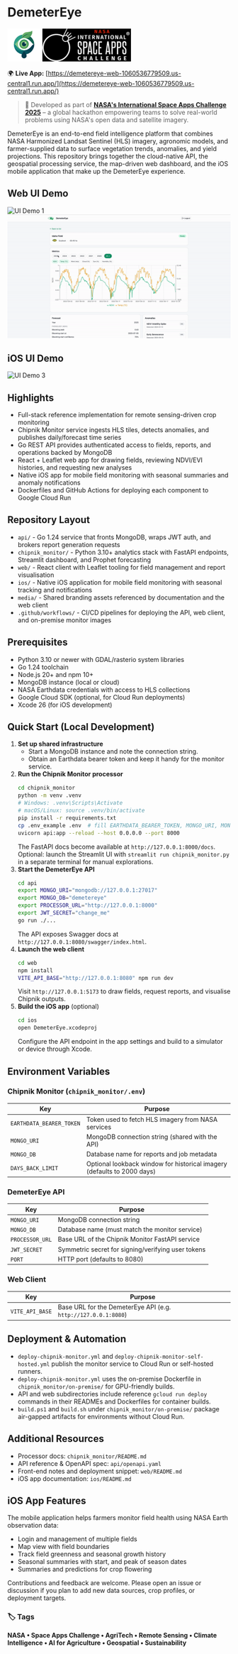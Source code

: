 # DemeterEye

<img src="media/main_logo.png" alt="" width="75"/> <img src="media/space-challenge-bg.png" alt="" width="200"/>

🌍 **Live App:** [https://demetereye-web-1060536779509.us-central1.run.app/](https://demetereye-web-1060536779509.us-central1.run.app/)

> 🚀 Developed as part of [**NASA's International Space Apps Challenge 2025**](https://www.spaceappschallenge.org/2025/) – a global hackathon empowering teams to solve real-world problems using NASA's open data and satellite imagery.

DemeterEye is an end-to-end field intelligence platform that combines NASA Harmonized Landsat Sentinel (HLS) imagery, agronomic models, and farmer-supplied data to surface vegetation trends, anomalies, and yield projections. This repository brings together the cloud-native API, the geospatial processing service, the map-driven web dashboard, and the iOS mobile application that make up the DemeterEye experience.

## Web UI Demo

![UI Demo 1](./media/ui_demo1.gif)
![UI Demo 2](./media/ui_demo2.gif)

## iOS UI Demo
![UI Demo 3](./media/ui_demo3.gif)


## Highlights

- Full-stack reference implementation for remote sensing-driven crop monitoring
- Chipnik Monitor service ingests HLS tiles, detects anomalies, and publishes daily/forecast time series
- Go REST API provides authenticated access to fields, reports, and operations backed by MongoDB
- React + Leaflet web app for drawing fields, reviewing NDVI/EVI histories, and requesting new analyses
- Native iOS app for mobile field monitoring with seasonal summaries and anomaly notifications
- Dockerfiles and GitHub Actions for deploying each component to Google Cloud Run

## Repository Layout

- `api/` - Go 1.24 service that fronts MongoDB, wraps JWT auth, and brokers report generation requests
- `chipnik_monitor/` - Python 3.10+ analytics stack with FastAPI endpoints, Streamlit dashboard, and Prophet forecasting
- `web/` - React client with Leaflet tooling for field management and report visualisation
- `ios/` - Native iOS application for mobile field monitoring with seasonal tracking and notifications
- `media/` - Shared branding assets referenced by documentation and the web client
- `.github/workflows/` - CI/CD pipelines for deploying the API, web client, and on-premise monitor images

## Prerequisites

- Python 3.10 or newer with GDAL/rasterio system libraries
- Go 1.24 toolchain
- Node.js 20+ and npm 10+
- MongoDB instance (local or cloud)
- NASA Earthdata credentials with access to HLS collections
- Google Cloud SDK (optional, for Cloud Run deployments)
- Xcode 26 (for iOS development)

## Quick Start (Local Development)

1. **Set up shared infrastructure**
   - Start a MongoDB instance and note the connection string.
   - Obtain an Earthdata bearer token and keep it handy for the monitor service.
2. **Run the Chipnik Monitor processor**
   ```bash
   cd chipnik_monitor
   python -m venv .venv
   # Windows: .venv\Scripts\Activate
   # macOS/Linux: source .venv/bin/activate
   pip install -r requirements.txt
   cp .env_example .env  # fill EARTHDATA_BEARER_TOKEN, MONGO_URI, MONGO_DB, DAYS_BACK_LIMIT
   uvicorn api:app --reload --host 0.0.0.0 --port 8000
   ```
   The FastAPI docs become available at `http://127.0.0.1:8000/docs`. Optional: launch the Streamlit UI with `streamlit run chipnik_monitor.py` in a separate terminal for manual explorations.
3. **Start the DemeterEye API**
   ```bash
   cd api
   export MONGO_URI="mongodb://127.0.0.1:27017"
   export MONGO_DB="demetereye"
   export PROCESSOR_URL="http://127.0.0.1:8000"
   export JWT_SECRET="change_me"
   go run ./...
   ```
   The API exposes Swagger docs at `http://127.0.0.1:8080/swagger/index.html`.
4. **Launch the web client**
   ```bash
   cd web
   npm install
   VITE_API_BASE="http://127.0.0.1:8080" npm run dev
   ```
   Visit `http://127.0.0.1:5173` to draw fields, request reports, and visualise Chipnik outputs.
5. **Build the iOS app** (optional)
   ```bash
   cd ios
   open DemeterEye.xcodeproj
   ```
   Configure the API endpoint in the app settings and build to a simulator or device through Xcode.

## Environment Variables

### Chipnik Monitor (`chipnik_monitor/.env`)

| Key                      | Purpose                                                                 |
| ------------------------ | ----------------------------------------------------------------------- |
| `EARTHDATA_BEARER_TOKEN` | Token used to fetch HLS imagery from NASA services                      |
| `MONGO_URI`              | MongoDB connection string (shared with the API)                         |
| `MONGO_DB`               | Database name for reports and job metadata                              |
| `DAYS_BACK_LIMIT`        | Optional lookback window for historical imagery (defaults to 2000 days) |

### DemeterEye API

| Key             | Purpose                                            |
| --------------- | -------------------------------------------------- |
| `MONGO_URI`     | MongoDB connection string                          |
| `MONGO_DB`      | Database name (must match the monitor service)     |
| `PROCESSOR_URL` | Base URL of the Chipnik Monitor FastAPI service    |
| `JWT_SECRET`    | Symmetric secret for signing/verifying user tokens |
| `PORT`          | HTTP port (defaults to 8080)                       |

### Web Client

| Key             | Purpose                                                        |
| --------------- | -------------------------------------------------------------- |
| `VITE_API_BASE` | Base URL for the DemeterEye API (e.g. `http://127.0.0.1:8080`) |

## Deployment & Automation

- `deploy-chipnik-monitor.yml` and `deploy-chipnik-monitor-self-hosted.yml` publish the monitor service to Cloud Run or self-hosted runners.
- `deploy-chipnik-monitor.yml` uses the on-premise Dockerfile in `chipnik_monitor/on-premise/` for GPU-friendly builds.
- API and web subdirectories include reference `gcloud run deploy` commands in their READMEs and Dockerfiles for container builds.
- `build.ps1` and `build.sh` under `chipnik_monitor/on-premise/` package air-gapped artifacts for environments without Cloud Run.

## Additional Resources

- Processor docs: `chipnik_monitor/README.md`
- API reference & OpenAPI spec: `api/openapi.yaml`
- Front-end notes and deployment snippet: `web/README.md`
- iOS app documentation: `ios/README.md`

## iOS App Features

The mobile application helps farmers monitor field health using NASA Earth observation data:
- Login and management of multiple fields
- Map view with field boundaries
- Track field greenness and seasonal growth history
- Seasonal summaries with start, and peak of season dates
- Summaries and predictions for crop flowering

Contributions and feedback are welcome. Please open an issue or discussion if you plan to add new data sources, crop profiles, or deployment targets.

### 🏷️ Tags

**NASA • Space Apps Challenge • AgriTech • Remote Sensing • Climate Intelligence • AI for Agriculture • Geospatial • Sustainability**
